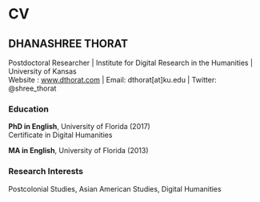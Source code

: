 # CV
## DHANASHREE THORAT
Postdoctoral Researcher |  Institute for Digital Research in the Humanities | University of Kansas  
Website : www.dthorat.com  | Email: dthorat[at]ku.edu | Twitter: @shree_thorat

### Education
**PhD in English**, University of Florida (2017)  
     Certificate in Digital Humanities

**MA in English**,  University of Florida (2013)

### Research Interests
Postcolonial Studies, Asian American Studies, Digital Humanities
